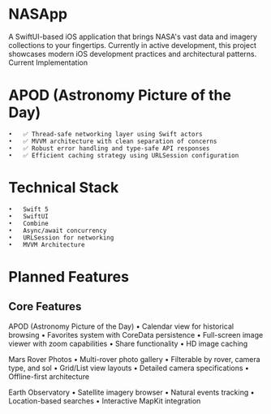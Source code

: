 # NASApp

A SwiftUI-based iOS application that brings NASA's vast data and imagery collections to your fingertips. Currently in active development, this project showcases modern iOS development practices and architectural patterns.
Current Implementation


# APOD (Astronomy Picture of the Day)
	•	✅ Thread-safe networking layer using Swift actors
	•	✅ MVVM architecture with clean separation of concerns
	•	✅ Robust error handling and type-safe API responses
	•	✅ Efficient caching strategy using URLSession configuration
# Technical Stack
	•	Swift 5
	•	SwiftUI
	•	Combine
	•	Async/await concurrency
	•	URLSession for networking
	•	MVVM Architecture
# Planned Features
## Core Features

APOD (Astronomy Picture of the Day)
	•	Calendar view for historical browsing
	•	Favorites system with CoreData persistence
	•	Full-screen image viewer with zoom capabilities
	•	Share functionality
	•	HD image caching

Mars Rover Photos
	•	Multi-rover photo gallery
	•	Filterable by rover, camera type, and sol
	•	Grid/List view layouts
	•	Detailed camera specifications
	•	Offline-first architecture

Earth Observatory
	•	Satellite imagery browser
	•	Natural events tracking
	•	Location-based searches
	•	Interactive MapKit integration

